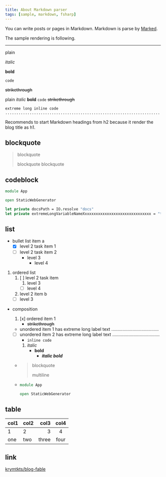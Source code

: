 ```yaml
---
title: About Markdown parser
tags: [sample, markdown, fsharp]
---
```


You can write posts or pages in Markdown.
Markdown is parse by [Marked](https://marked.js.org/).

The sample rendering is following.

---

plain

_italic_

**bold**

`code`

~~strikethrough~~

plain _italic_ **bold** `code` ~~strikethrough~~

`extreme long inline code ......................................................................`

Recommends to start Markdown headings from h2 because it render the blog title as h1.

## blockquote

> blockquote
>
> blockquote
> blockquote

## codeblock

```fsharp
module App

open StaticWebGenerator

let private docsPath = IO.resolve "docs"
let private extremeLongVariableNameXxxxxxxxxxxxxxxxxxxxxxxxxxxxxxx = "this is long string long long long ..........."
```

## list

- bullet list item a
  - [x] level 2 task item 1
  - [ ] level 2 task item 2
    - level 3
      - level 4

1. ordered list
   1. [ ] level 2 task item
      1. level 3
      - [ ] level 4
   2. level 2 item b
   - [ ] level 3

- composition

  1. [x] ordered item 1
     - ~~strikethrough~~

  - unordered item 1 has extreme long label text ......................................
  - [ ] unordered item 2 has extreme long label text ......................................
    - `inline code`
    1. _italic_
       - **bold**
         - **_italic bold_**
  - > blockquote
    >
    > multiline
  - ```fsharp
    module App

    open StaticWebGenerator
    ```

## table

| col1 | col2 |  col3 | col4 |
| ---- | :--- | ----: | :--: |
| 1    | 2    |     3 |  4   |
| one  | two  | three | four |

## link

[krymtkts/blog-fable](https://github.com/krymtkts/blog-fable)
